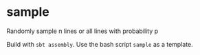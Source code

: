 sample
======

Randomly sample n lines or all lines with probability p

Build with ```sbt assembly```. Use the bash script ```sample``` as a template.
